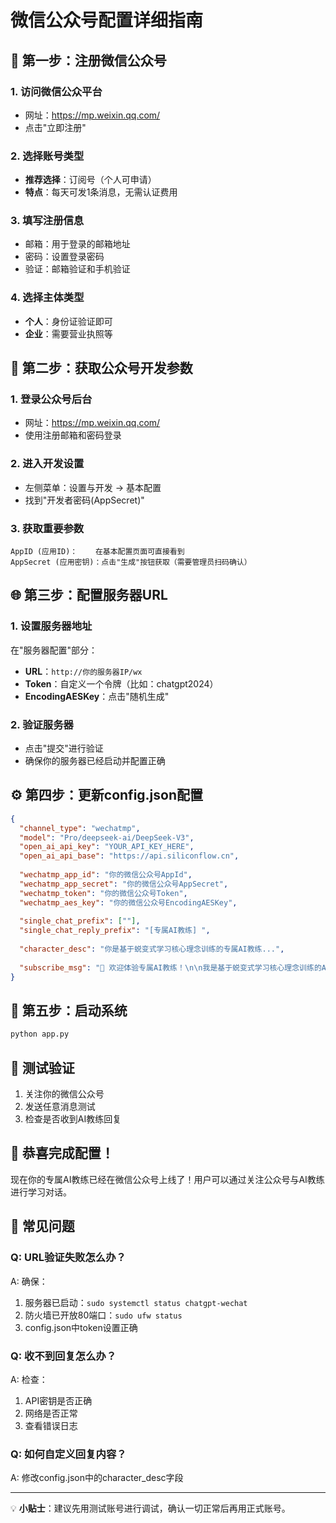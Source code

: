 # 微信公众号配置详细指南

## 🎯 第一步：注册微信公众号

### 1. 访问微信公众平台
- 网址：https://mp.weixin.qq.com/
- 点击"立即注册"

### 2. 选择账号类型
- **推荐选择**：订阅号（个人可申请）
- **特点**：每天可发1条消息，无需认证费用

### 3. 填写注册信息
- 邮箱：用于登录的邮箱地址
- 密码：设置登录密码
- 验证：邮箱验证和手机验证

### 4. 选择主体类型
- **个人**：身份证验证即可
- **企业**：需要营业执照等

## 🔧 第二步：获取公众号开发参数

### 1. 登录公众号后台
- 网址：https://mp.weixin.qq.com/
- 使用注册邮箱和密码登录

### 2. 进入开发设置
- 左侧菜单：设置与开发 -> 基本配置
- 找到"开发者密码(AppSecret)"

### 3. 获取重要参数
```
AppID (应用ID)：    在基本配置页面可直接看到
AppSecret (应用密钥)：点击"生成"按钮获取（需要管理员扫码确认）
```

## 🌐 第三步：配置服务器URL

### 1. 设置服务器地址
在"服务器配置"部分：
- **URL**：`http://你的服务器IP/wx` 
- **Token**：自定义一个令牌（比如：chatgpt2024）
- **EncodingAESKey**：点击"随机生成"

### 2. 验证服务器
- 点击"提交"进行验证
- 确保你的服务器已经启动并配置正确

## ⚙️ 第四步：更新config.json配置

```json
{
  "channel_type": "wechatmp",
  "model": "Pro/deepseek-ai/DeepSeek-V3",
  "open_ai_api_key": "YOUR_API_KEY_HERE",
  "open_ai_api_base": "https://api.siliconflow.cn",
  
  "wechatmp_app_id": "你的微信公众号AppId",
  "wechatmp_app_secret": "你的微信公众号AppSecret", 
  "wechatmp_token": "你的微信公众号Token",
  "wechatmp_aes_key": "你的微信公众号EncodingAESKey",
  
  "single_chat_prefix": [""],
  "single_chat_reply_prefix": "[专属AI教练] ",
  
  "character_desc": "你是基于蜕变式学习核心理念训练的专属AI教练...",
  
  "subscribe_msg": "🎯 欢迎体验专属AI教练！\n\n我是基于蜕变式学习核心理念训练的AI教练..."
}
```

## 🚀 第五步：启动系统

```bash
python app.py
```

## 📱 测试验证

1. 关注你的微信公众号
2. 发送任意消息测试
3. 检查是否收到AI教练回复

## 🎉 恭喜完成配置！

现在你的专属AI教练已经在微信公众号上线了！用户可以通过关注公众号与AI教练进行学习对话。

## 🔧 常见问题

### Q: URL验证失败怎么办？
A: 确保：
1. 服务器已启动：`sudo systemctl status chatgpt-wechat`
2. 防火墙已开放80端口：`sudo ufw status`
3. config.json中token设置正确

### Q: 收不到回复怎么办？
A: 检查：
1. API密钥是否正确
2. 网络是否正常
3. 查看错误日志

### Q: 如何自定义回复内容？
A: 修改config.json中的character_desc字段

---

💡 **小贴士**：建议先用测试账号进行调试，确认一切正常后再用正式账号。 